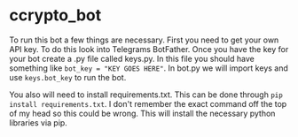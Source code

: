 # ccrypto_bot

To run this bot a few things are necessary. First you need to get your own API key. To do this look into Telegrams BotFather. Once you have the key for your bot create a .py file called keys.py. In this file you should have something like `bot_key = "KEY GOES HERE"`. In bot.py we will import keys and use `keys.bot_key` to run the bot.

You also will need to install requirements.txt. This can be done through `pip install requirements.txt`. I don't remember the exact command off the top of my head so this could be wrong. This will install the necessary python libraries via pip.

